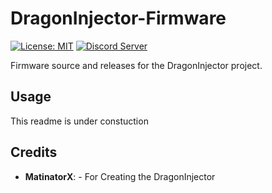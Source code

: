 # DragonInjector-Firmware

[![License: MIT](https://img.shields.io/badge/License-MIT-blue.svg)](https://opensource.org/licenses/MIT)
<a href="https://discord.gg/ez2HCgK"><img src="https://discordapp.com/api/guilds/488214231540301826/embed.png" alt="Discord Server" /></a>

Firmware source and releases for the DragonInjector project.

## Usage
This readme is under constuction

## Credits
* __MatinatorX__: - For Creating the DragonInjector

